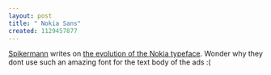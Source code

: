 ```yaml
--- 
layout: post
title: " Nokia Sans"
created: 1129457877
---
```

<a href="http://www.spiekermann.com">Spikermann</a> writes on <a href="http://www.spiekermann.com/iblog/C61720386/E20051015201342/index.html">the evolution of the Nokia typeface</a>. Wonder why they dont use such an amazing font for the text body of the ads :(
